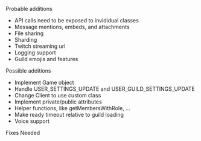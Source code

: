 Probable additions
- API calls need to be exposed to invididual classes
- Message mentions, embeds, and attachments
- File sharing
- Sharding
- Twitch streaming url
- Logging support
- Guild emojis and features

Possible additions
- Implement Game object
- Handle USER_SETTINGS_UPDATE and USER_GUILD_SETTINGS_UPDATE
- Change Client to use custom class
- Implement private/public attributes
- Helper functions, like getMembersWithRole, ...
- Make ready timeout relative to guild loading
- Voice support

Fixes Needed
